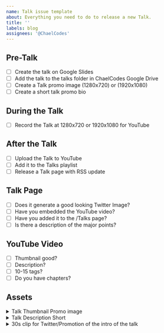 ```yaml
---
name: Talk issue template
about: Everything you need to do to release a new Talk.
title: ''
labels: blog
assignees: '@ChaelCodes'
---
```


## Pre-Talk
- [ ] Create the talk on Google Slides
- [ ] Add the talk to the talks folder in ChaelCodes Google Drive
- [ ] Create a Talk promo image (1280x720) or (1920x1080)
- [ ] Create a short talk promo bio

## During the Talk
- [ ] Record the Talk at 1280x720 or 1920x1080 for YouTube

## After the Talk
- [ ] Upload the Talk to YouTube
- [ ] Add it to the Talks playlist
- [ ] Release a Talk page with RSS update

## Talk Page
- [ ] Does it generate a good looking Twitter Image?
- [ ] Have you embedded the YouTube video?
- [ ] Have you added it to the /Talks page?
- [ ] Is there a description of the major points?

## YouTube Video
- [ ] Thumbnail good?
- [ ] Description?
- [ ] 10-15 tags?
- [ ] Do you have chapters?

## Assets
<details>
  <summary>Talk Thumbnail Promo image</summary>
</details>
<details>
  <summary>Talk Description Short</summary>
</details>
<details>
  <summary>30s clip for Twitter/Promotion of the intro of the talk</summary>
</details>
